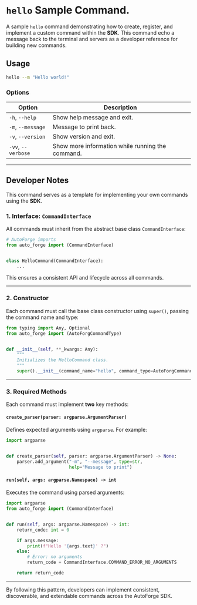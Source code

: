 # `hello` Sample Command.

A sample `hello` command demonstrating how to create, register, and implement a custom command within the **SDK**.
This command echo a message back to the terminal and servers as a developer reference for building new commands.

## Usage

```bash
hello --m "Hello world!"
```

### Options

| Option             | Description                                      |
|--------------------|--------------------------------------------------|
| `-h`,  `--help`    | Show help message and exit.                      |
| `-m`,  `--message` | Message to print back.                           |
| `-v`,  `--version` | Show version and exit.                           |
| `-vv`, `--verbose` | Show more information while running the command. |

---

## Developer Notes

This command serves as a template for implementing your own commands using the **SDK**.

### 1. Interface: `CommandInterface`

All commands must inherit from the abstract base class `CommandInterface`:

```python
# AutoForge imports
from auto_forge import (CommandInterface)


class HelloCommand(CommandInterface):
    ...
```

This ensures a consistent API and lifecycle across all commands.

---

### 2. Constructor

Each command must call the base class constructor using `super()`, passing the command name and type:

```python
from typing import Any, Optional
from auto_forge import (AutoForgCommandType)


def __init__(self, **_kwargs: Any):
    """
    Initializes the HelloCommand class.
    """
    super().__init__(command_name="hello", command_type=AutoForgCommandType.MISCELLANEOUS)
```

---

### 3. Required Methods

Each command must implement **two** key methods:

#### `create_parser(parser: argparse.ArgumentParser)`

Defines expected arguments using `argparse`. For example:

```python
import argparse


def create_parser(self, parser: argparse.ArgumentParser) -> None:
    parser.add_argument("-m", "--message", type=str,
                        help="Message to print")
```

#### `run(self, args: argparse.Namespace) -> int`

Executes the command using parsed arguments:

```python
import argparse
from auto_forge import (CommandInterface)


def run(self, args: argparse.Namespace) -> int:
    return_code: int = 0

    if args.message:
        print(f"Hello '{args.text}' ?")
    else:
        # Error: no arguments
        return_code = CommandInterface.COMMAND_ERROR_NO_ARGUMENTS

    return return_code
```

---

By following this pattern, developers can implement consistent, discoverable, and extendable commands across the
AutoForge SDK.
